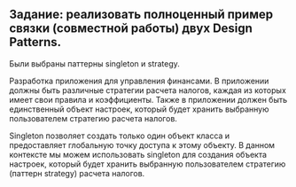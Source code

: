 ## Задание: реализовать полноценный пример связки (совместной работы) двух Design Patterns.

Были выбраны паттерны singleton и strategy.

Разработка приложения для управления финансами. В приложении должны быть различные стратегии расчета налогов, каждая из которых имеет свои правила и коэффициенты. Также в приложении должен быть единственный объект настроек, который будет хранить выбранную пользователем стратегию расчета налогов.

Singleton позволяет создать только один объект класса и предоставляет глобальную точку доступа к этому объекту. В данном контексте мы можем использовать singleton для создания объекта настроек, который будет хранить выбранную пользователем стратегию (паттерн strategy) расчета налогов.
